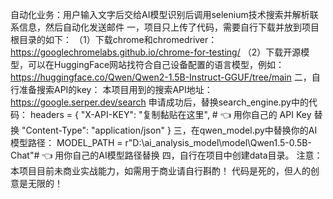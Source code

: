 自动化业务：用户输入文字后交给AI模型识别后调用selenium技术搜索并解析联系信息，然后自动化发送邮件
一，项目只上传了代码，需要自行下载并放到项目根目录的如下：
（1）下载chrome和chromedriver：
https://googlechromelabs.github.io/chrome-for-testing/
（2）下载开源模型，可以在HuggingFace网站找符合自己设备配置的语言模型，例如：
https://huggingface.co/Qwen/Qwen2-1.5B-Instruct-GGUF/tree/main
二，自行准备搜索API的key：
本项目用到的搜索API地址：https://google.serper.dev/search
申请成功后，替换search_engine.py中的代码：
headers = {
        "X-API-KEY": "复制黏贴在这里",  # 👈 用你自己的 API Key 替换
        "Content-Type": "application/json"
    }
三，在qwen_model.py中替换你的AI模型路径：
MODEL_PATH = r"D:\ai_analysis_model\model\Qwen1.5-0.5B-Chat"# 👈 用你自己的AI模型路径替换
四，自行在项目中创建data目录。
注意：本项目目前未商业实战能力，如需用于商业请自行斟酌！
代码是死的，但人的创意是无限的！
